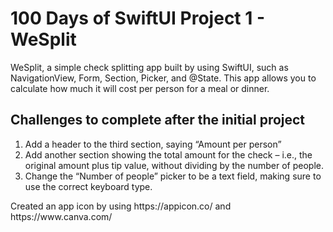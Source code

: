 <h1> 100 Days of SwiftUI Project 1 - WeSplit </h1> 
<p> WeSplit, a simple check splitting app built by using SwiftUI, such as NavigationView, Form, Section, Picker, and @State. 
This app allows you to calculate how much it will cost per person for a meal or dinner. </p>
<h2> Challenges to complete after the initial project </h2> 
<ol> 
<li> Add a header to the third section, saying “Amount per person” </li>
<li> Add another section showing the total amount for the check – i.e., the original amount plus tip value, without dividing by the number of people. </li>
<li> Change the “Number of people” picker to be a text field, making sure to use the correct keyboard type. </li>
</ol>

<p> Created an app icon by using https://appicon.co/ and https://www.canva.com/ <p> 
